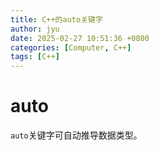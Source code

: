 ```yaml
---
title: C++的auto关键字
author: jyu
date: 2025-02-27 10:51:36 +0800
categories: [Computer, C++]
tags: [C++]
---
```


# auto
`auto`关键字可自动推导数据类型。

